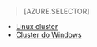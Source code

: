 > [AZURE.SELECTOR]
- [Linux cluster](../articles/hdinsight/hdinsight-use-oozie-linux-mac.md)
- [Cluster do Windows](../articles/hdinsight/hdinsight-use-oozie.md)
